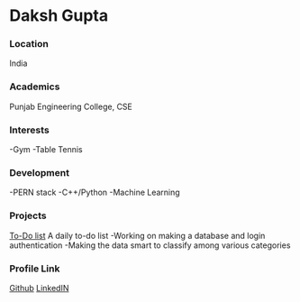 # Daksh Gupta

### Location

India

### Academics

Punjab Engineering College, CSE

### Interests

-Gym
-Table Tennis

### Development
 
-PERN stack
-C++/Python 
-Machine Learning

### Projects

[To-Do list](https://github.com/dakshgupta2002/todos-list) A daily to-do list
-Working on making a database and login authentication
-Making the data smart to classify among various categories

### Profile Link

[Github](https://github.com/dakshgupta2002/)
[LinkedIN](https://www.linkedin.com/in/daksh-gupta-496203201/)
